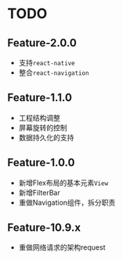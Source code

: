 # TODO

## Feature-2.0.0
* 支持`react-native`
* 整合`react-navigation`

## Feature-1.1.0
* 工程结构调整
* 屏幕旋转的控制
* 数据持久化的支持

## Feature-1.0.0
* 新增Flex布局的基本元素`View`
* 新增FilterBar
* 重做Navigation组件，拆分职责

## Feature-10.9.x
* 重做网络请求的架构request
